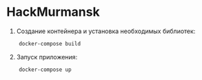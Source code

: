 # HackMurmansk

1. Создание контейнера и установка необходимых библиотек:
```bash 
    docker-compose build
```
2. Запуск приложения:
```bash 
    docker-compose up
```
